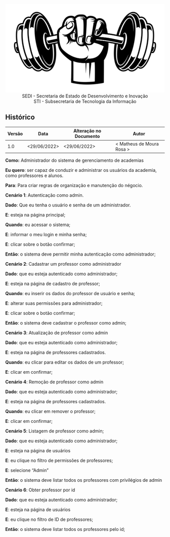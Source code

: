 <div align=center>
  <img src="./imagens/logo.jpg">
</div>


<div align="center">SEDI - Secretaria de Estado de Desenvolvimento e Inovação</div>
<div align="center">STI - Subsecretaria de Tecnologia da Informação</div>

## Histórico
|**Versão**|**Data**|**Alteração no Documento**|**Autor**|
|------|----|---------|-----|
|1.0|<29/06/2022>|<29/06/2022>|< Matheus de Moura Rosa >|


**Como:** Administrador do sistema de gerenciamento de academias

**Eu quero**: ser capaz de conduzir e administrar os usuários da academia, como professores e alunos.

**Para**: Para criar regras de organização e manutenção do négocio.

**Cenário 1**: Autenticação como admin.

**Dado**: Que eu tenha o usuário e senha de um administrador.

**E**: esteja na página principal;

**Quando**: eu acessar o sistema;

**E**: informar o meu login e minha senha;

**E**: clicar sobre o botão confirmar;

**Então**: o sistema deve permitir minha autenticação como administrador;

**Cenário 2**: Cadastrar um professor como administrador

**Dado**: que eu esteja autenticado como administrador;

**E**: esteja na página de cadastro de professor;

**Quando**: eu inserir os dados do professor de usuário e senha;

**E**: alterar suas permissões para administrador;

**E**: clicar sobre o botão confirmar;

**Então**: o sistema deve cadastrar o professor como admin;

**Cenário 3**: Atualização de professor como admin

**Dado**: que eu esteja autenticado como administrador;

**E**: esteja na página de professores cadastrados.

**Quando**: eu clicar para editar os dados de um professor;

**E**: clicar em confirmar;

**Cenário 4**: Remoção de professor como admin

**Dado**: que eu esteja autenticado como administrador;

**E**: esteja na página de professores cadastrados.

**Quando**: eu clicar em remover o professor;

**E**: clicar em confirmar;

**Cenário 5**: Listagem de professor como admin;

**Dado**: que eu esteja autenticado como administrador;

**E**: esteja na página de usuários

**E**: eu clique no filtro de permissões de professores;

**E**: selecione “Admin”

**Então**: o sistema deve listar todos os professores com privilégios de admin

**Cenário 6**: Obter professor por id

**Dado**: que eu esteja autenticado como administrador;

**E**: esteja na página de usuários

**E**: eu clique no filtro de ID de professores;

**Então**: o sistema deve listar todos os professores pelo id;

</DIV>
